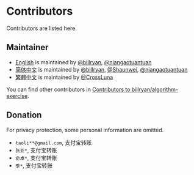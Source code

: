 # Contributors

Contributors are listed here.

## Maintainer

- [English](http://algorithm.yuanbin.me/en/index.html) is maintained by [@billryan](https://github.com/billryan), [@niangaotuantuan](https://github.com/niangaotuantuan)
- [简体中文](http://algorithm.yuanbin.zh-hans/index.html) is maintained by [@billryan](https://github.com/billryan), [@Shaunwei](https://github.com/Shaunwei), [@niangaotuantuan](https://github.com/niangaotuantuan)
- [繁體中文](http://algorithm.yuanbin.me/zh-tw/index.html) is maintained by [@CrossLuna](https://github.com/CrossLuna)

You can find other contributors in [Contributors to billryan/algorithm-exercise](https://github.com/billryan/algorithm-exercise/graphs/contributors).

## Donation

For privacy protection, some personal information are omitted.

- `taoli**@gmail.com`, 支付宝转账
- `张亚*`, 支付宝转账
- `俞卓*`, 支付宝转账
- `季*`, 支付宝转账

